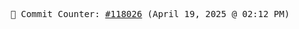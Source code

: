 <p align="center">
    <samp>
        📮 Commit Counter: <a href="https://github.com/Javascript-void0/Javascript-void0/commits/main">#118026</a> (April 19, 2025 @ 02:12 PM)
    </samp>
</p>